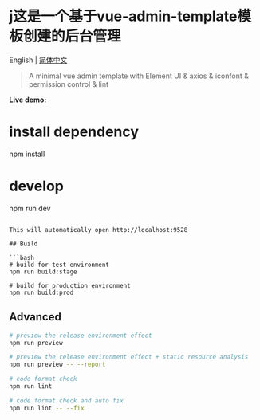 # j这是一个基于vue-admin-template模板创建的后台管理

English | [简体中文](./README-zh.md)

> A minimal vue admin template with Element UI & axios & iconfont & permission control & lint

**Live demo:** 

# install dependency
npm install

# develop
npm run dev
```

This will automatically open http://localhost:9528

## Build

```bash
# build for test environment
npm run build:stage

# build for production environment
npm run build:prod
```

## Advanced

```bash
# preview the release environment effect
npm run preview

# preview the release environment effect + static resource analysis
npm run preview -- --report

# code format check
npm run lint

# code format check and auto fix
npm run lint -- --fix
```
